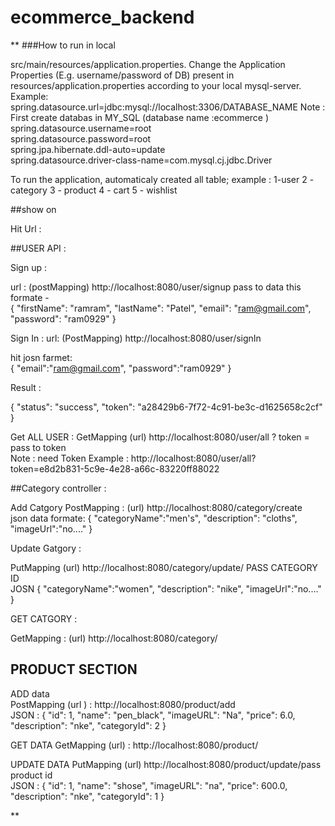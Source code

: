 # ecommerce_backend

**
###How to run in local

src/main/resources/application.properties.
Change the Application Properties (E.g. username/password of DB) present in resources/application.properties according to your local mysql-server.
Example:
 spring.datasource.url=jdbc:mysql://localhost:3306/DATABASE_NAME  Note : First create databas in MY_SQL (database name :ecommerce )
 spring.datasource.username=root                                                                              
 spring.datasource.password=root                                      
 spring.jpa.hibernate.ddl-auto=update                                                                                                                                                 
 spring.datasource.driver-class-name=com.mysql.cj.jdbc.Driver                                                           



To run the application, automaticaly created all table;
example :
1-user
2 - category
3 - product
4 - cart
5 - wishlist

##show on

Hit Url :

##USER API :

Sign up :

url : (postMapping)  http://localhost:8080/user/signup 
pass to data this formate -                                                                                                                       
{
        "firstName": "ramram",
        "lastName": "Patel",
        "email": "ram@gmail.com",
        "password": "ram0929"
}                                                                                                                                            

Sign In :
url: (PostMapping)  http://localhost:8080/user/signIn                                                                                                           

hit josn farmet:                                                                                                                    
{
    "email":"ram@gmail.com",
    "password":"ram0929"
}                                                                                                                                             

Result :                                                                                                                            

{
    "status": "success",
    "token": "a28429b6-7f72-4c91-be3c-d1625658c2cf"
}                                                                                                                                                         

Get ALL USER :
GetMapping (url) http://localhost:8080/user/all ? token = pass to token                                                                                 
Note : need Token
Example : http://localhost:8080/user/all?token=e8d2b831-5c9e-4e28-a66c-83220ff88022                                                                            

##Category controller :                                                                                                                                    

Add Catgory 
PostMapping : (url) http://localhost:8080/category/create                                                                                                     
json data formate:
{
    "categoryName":"men's",
    "description": "cloths",
    "imageUrl":"no...."
}                                                                                                                                                                  

Update Gatgory :

PutMapping (url) http://localhost:8080/category/update/ PASS CATEGORY ID                                                                               
JOSN
{
    "categoryName":"women",
    "description": "nike",
    "imageUrl":"no...."
}                                                                                                                                                                         

GET CATGORY :

GetMapping : (url) http://localhost:8080/category/ 
## PRODUCT SECTION

ADD data                                                                                                                                                  
PostMapping (url ) : http://localhost:8080/product/add                                                                                              
JSON :
{
        "id": 1,
        "name": "pen_black",
        "imageURL": "Na",
        "price": 6.0,
        "description": "nke",
        "categoryId": 2
}

GET DATA 
GetMapping (url) : http://localhost:8080/product/                                                                                                        

UPDATE DATA
PutMapping  (url) http://localhost:8080/product/update/pass product id                                                                                    
JSON :
{
        "id": 1,
        "name": "shose",
        "imageURL": "na",
        "price": 600.0,
        "description": "nke",
        "categoryId": 1
}



**
